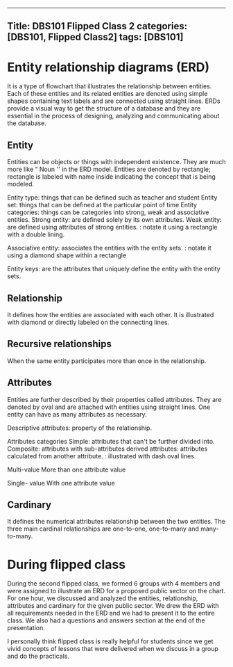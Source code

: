 ---
Title: DBS101 Flipped Class 2
categories: [DBS101, Flipped Class2]
tags: [DBS101]
----

# Entity relationship diagrams (ERD)

It is a type of flowchart that illustrates the relationship between entities. Each of these entities and its related entities are denoted using simple shapes containing text labels and are connected using straight lines. ERDs provide a visual way to get the structure of a database and they are essential in the process of designing, analyzing and communicating about the database.

## Entity 
Entities can be objects or things with independent existence. They are much more like “ Noun '' in the ERD model. Entities are denoted by rectangle; rectangle is labeled with name inside indicating the concept that is being modeled. 

Entity type: things that can be defined such as teacher and student
Entity set: things that can be defined at the particular point of time
Entity categories: things can be categories into strong, weak and associative entities.
Strong entity: are defined solely by its own attributes.
Weak entity: are defined using attributes of strong entities. 
                   : notate it using a rectangle with a double lining.

Associative entity: associates the entities with the entity sets.
			    : notate it using a diamond shape within a rectangle


Entity keys: are the attributes that uniquely define the entity with the entity sets.

## Relationship
It defines how the entities are associated with each other. It is illustrated with diamond or directly labeled on the connecting lines.

## Recursive relationships

When the same entity participates more than once in the relationship.

## Attributes
Entities are further described by their properties called attributes. They are denoted by oval and are attached with entities using straight lines. One entity can have as many attributes as necessary.

Descriptive attributes: property of the relationship.

Attributes categories
Simple: attributes that can't be further divided into.
Composite: attributes with sub-attributes
derived attributes: attributes calculated from another attribute.
                            : illustrated with dash oval lines.


Multi-value 
More than one attribute value

Single- value
With one attribute value


## Cardinary 
It defines the numerical attributes relationship between the two entities.
The three main cardinal relationships are one-to-one, one-to-many and many-to-many.

# During flipped class
During the second flipped class, we formed 6 groups with 4 members and were assigned to illustrate an ERD for a proposed public sector on the chart. For one hour, we discussed and analyzed the entities, relationship, attributes and cardinary for the given public sector. We drew the ERD with all requirements needed in the ERD and we had to present it to the entire class.
We also had a questions and answers section at the end of the presentation.

I personally think flipped class is really helpful for students since we get vivid concepts of lessons that were delivered when we discuss in a group and do the practicals.


